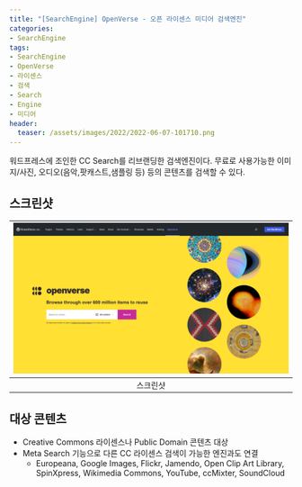 ```yaml
---
title: "[SearchEngine] OpenVerse - 오픈 라이센스 미디어 검색엔진"
categories: 
- SearchEngine
tags: 
- SearchEngine
- OpenVerse
- 라이센스
- 검색
- Search
- Engine
- 미디어
header:
  teaser: /assets/images/2022/2022-06-07-101710.png
---
```


워드프레스에 조인한 CC Search를 리브랜딩한 검색엔진이다. 무료로 사용가능한 이미지/사진, 오디오(음악,팟캐스트,샘플링 등) 등의 콘텐츠를 검색할 수 있다.

## 스크린샷

|![](/assets/images/2022/2022-06-07-101710.png)|
|:---:|
|스크린샷|

## 대상 콘텐츠

* Creative Commons 라이센스나 Public Domain 콘텐츠 대상
* Meta Search 기능으로 다른 CC 라이센스 검색이 가능한 엔진과도 연결
  * Europeana, Google Images, Flickr, Jamendo, Open Clip Art Library, SpinXpress, Wikimedia Commons, YouTube, ccMixter, SoundCloud


